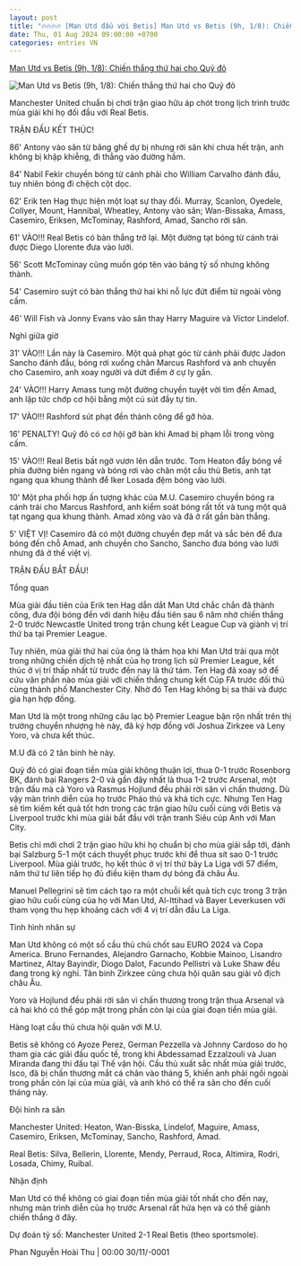 ```yaml
---
layout: post
title: "🔥🔥🔥🔥 [Man Utd đấu với Betis] Man Utd vs Betis (9h, 1/8): Chiến thắng thứ hai cho Quỷ đỏ"
date: Thu, 01 Aug 2024 09:00:00 +0700
categories: entries VN
---
```

[Man Utd vs Betis (9h, 1/8): Chiến thắng thứ hai cho Quỷ đỏ](https://www.tinthethao.com.vn/man-utd-vs-betis-9h-18-chien-thang-thu-hai-cho-quy-do-d772385.html)

![Man Utd vs Betis (9h, 1/8): Chiến thắng thứ hai cho Quỷ đỏ](https://media.tinthethao.com.vn/resize/534x280/files/bongda/2024/07/31/man-utd-vs-betis-9h-18-chien-thang-thu-hai-cho-quy-do-1722417931008jpg.jpg)

Manchester United chuẩn bị chơi trận giao hữu áp chót trong lịch trình trước mùa giải khi họ đối đầu với Real Betis.

TRẬN ĐẤU KẾT THÚC!

86' Antony vào sân từ băng ghế dự bị nhưng rời sân khi chưa hết trận, anh không bị khập khiễng, đi thẳng vào đường hầm.

84' Nabil Fekir chuyền bóng từ cánh phải cho William Carvalho đánh đầu, tuy nhiên bóng đi chệch cột dọc.

62' Erik ten Hag thực hiện một loạt sự thay đổi. Murray, Scanlon, Oyedele, Collyer, Mount, Hannibal, Wheatley, Antony vào sân; Wan-Bissaka, Amass, Casemiro, Eriksen, McTominay, Rashford, Amad, Sancho rời sân.

61' VÀO!!! Real Betis có bàn thắng trở lại. Một đường tạt bóng từ cánh trái được Diego Llorente đưa vào lưới.

56' Scott McTominay cũng muốn góp tên vào bảng tỷ số nhưng không thành.

54' Casemiro suýt có bàn thắng thứ hai khi nỗ lực đứt điểm từ ngoài vòng cấm.

46' Will Fish và Jonny Evans vào sân thay Harry Maguire và Victor Lindelof.

Nghỉ giữa giờ

31' VÀO!!! Lần này là Casemiro. Một quả phạt góc từ cánh phải được Jadon Sancho đánh đầu, bóng rơi xuống chân Marcus Rashford và anh chuyền cho Casemiro, anh xoay người và dứt điểm ở cự ly gần.

24' VÀO!!! Harry Amass tung một đường chuyền tuyệt vời tìm đến Amad, anh lập tức chớp cơ hội bằng một cú sút đầy tự tin.

17' VÀO!!! Rashford sút phạt đền thành công để gỡ hòa.

16' PENALTY! Quỷ đỏ có cơ hội gỡ bàn khi Amad bị phạm lỗi trong vòng cấm.

15' VÀO!!! Real Betis bất ngờ vươn lên dẫn trước. Tom Heaton đẩy bóng về phía đường biên ngang và bóng rơi vào chân một cầu thủ Betis, anh tạt ngang qua khung thành để Iker Losada đệm bóng vào lưới.

10' Một pha phối hợp ấn tượng khác của M.U. Casemiro chuyền bóng ra cánh trái cho Marcus Rashford, anh kiểm soát bóng rất tốt và tung một quả tạt ngang qua khung thành. Amad xông vào và đã ở rất gần bàn thắng.

5' VIỆT VỊ! Casemiro đã có một đường chuyền đẹp mắt và sắc bén để đưa bóng đến chỗ Amad, anh chuyền cho Sancho, Sancho đưa bóng vào lưới nhưng đã ở thế việt vị.

TRẬN ĐẤU BẮT ĐẦU!

Tổng quan

Mùa giải đầu tiên của Erik ten Hag dẫn dắt Man Utd chắc chắn đã thành công, đưa đội bóng đến với danh hiệu đầu tiên sau 6 năm nhờ chiến thắng 2-0 trước Newcastle United trong trận chung kết League Cup và giành vị trí thứ ba tại Premier League.

Tuy nhiên, mùa giải thứ hai của ông là thảm họa khi Man Utd trải qua một trong những chiến dịch tệ nhất của họ trong lịch sử Premier League, kết thúc ở vị trí thấp nhất từ ​​trước đến nay là thứ tám. Ten Hag đã xoay sở để cứu vãn phần nào mùa giải với chiến thắng chung kết Cúp FA trước đối thủ cùng thành phố Manchester City. Nhờ đó Ten Hag không bị sa thải và được gia hạn hợp đồng.

Man Utd là một trong những câu lạc bộ Premier League bận rộn nhất trên thị trường chuyển nhượng hè này, đã ký hợp đồng với Joshua Zirkzee và Leny Yoro, và chưa kết thúc.

M.U đã có 2 tân binh hè này.

Quỷ đỏ có giai đoạn tiền mùa giải không thuận lợi, thua 0-1 trước Rosenborg BK, đánh bại Rangers 2-0 và gần đây nhất là thua 1-2 trước Arsenal, một trận đấu mà cả Yoro và Rasmus Hojlund đều phải rời sân vì chấn thương. Dù vậy màn trình diễn của họ trước Pháo thủ và khá tích cực. Nhưng Ten Hag sẽ tìm kiếm kết quả tốt hơn trong các trận giao hữu cuối cùng với Betis và Liverpool trước khi mùa giải bắt đầu với trận tranh Siêu cúp Anh với Man City.

Betis chỉ mới chơi 2 trận giao hữu khi họ chuẩn bị cho mùa giải sắp tới, đánh bại Salzburg 5-1 một cách thuyết phục trước khi để thua sít sao 0-1 trước Liverpool. Mùa giải trước, họ kết thúc ở vị trí thứ bảy La Liga với 57 điểm, năm thứ tư liên tiếp họ đủ điều kiện tham dự bóng đá châu Âu.

Manuel Pellegrini sẽ tìm cách tạo ra một chuỗi kết quả tích cực trong 3 trận giao hữu cuối cùng của họ với Man Utd, Al-Ittihad và Bayer Leverkusen với tham vọng thu hẹp khoảng cách với 4 vị trí dẫn đầu La Liga.

Tình hình nhân sự

Man Utd không có một số cầu thủ chủ chốt sau EURO 2024 và Copa America. Bruno Fernandes, Alejandro Garnacho, Kobbie Mainoo, Lisandro Martinez, Altay Bayindir, Diogo Dalot, Facundo Pellistri và Luke Shaw đều đang trong kỳ nghỉ. Tân binh Zirkzee cũng chưa hội quân sau giải vô địch châu Âu.

Yoro và Hojlund đều phải rời sân vì chấn thương trong trận thua Arsenal và cả hai khó có thể góp mặt trong phần còn lại của giai đoạn tiền mùa giải.

Hàng loạt cầu thủ chưa hội quân với M.U.

Betis sẽ không có Ayoze Perez, German Pezzella và Johnny Cardoso do họ tham gia các giải đấu quốc tế, trong khi Abdessamad Ezzalzouli và Juan Miranda đang thi đấu tại Thế vận hội. Cầu thủ xuất sắc nhất mùa giải trước, Isco, đã bị chấn thương mắt cá chân vào tháng 5, khiến anh phải ngồi ngoài trong phần còn lại của mùa giải, và anh khó có thể ra sân cho đến cuối tháng này.

Đội hình ra sân

Manchester United: Heaton, Wan-Bisska, Lindelof, Maguire, Amass, Casemiro, Eriksen, McTominay, Sancho, Rashford, Amad.

Real Betis: Silva, Bellerin, Llorente, Mendy, Perraud, Roca, Altimira, Rodri, Losada, Chimy, Ruibal.

Nhận định

Man Utd có thể không có giai đoạn tiền mùa giải tốt nhất cho đến nay, nhưng màn trình diễn của họ trước Arsenal rất hứa hẹn và có thể giành chiến thắng ở đây.

Dự đoán tỷ số: Manchester United 2-1 Real Betis (theo sportsmole).

Phan Nguyễn Hoài Thu | 00:00 30/11/-0001

